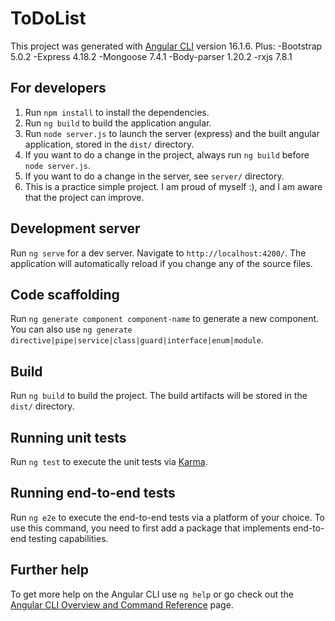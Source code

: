 # ToDoList

This project was generated with [Angular CLI](https://github.com/angular/angular-cli) version 16.1.6.
Plus:
-Bootstrap 5.0.2
-Express 4.18.2
-Mongoose 7.4.1
-Body-parser 1.20.2
-rxjs 7.8.1

## For developers

1. Run `npm install` to install the dependencies.
2. Run `ng build` to build the application angular.
3. Run `node server.js` to launch the server (express) and the built angular application, stored in the `dist/` directory.
4. If you want to do a change in the project, always run `ng build` before `node server.js`.
5. If you want to do a change in the server, see `server/` directory.
6. This is a practice simple project. I am proud of myself :), and I am aware that the project can improve.

## Development server

Run `ng serve` for a dev server. Navigate to `http://localhost:4200/`. The application will automatically reload if you change any of the source files.

## Code scaffolding

Run `ng generate component component-name` to generate a new component. You can also use `ng generate directive|pipe|service|class|guard|interface|enum|module`.

## Build

Run `ng build` to build the project. The build artifacts will be stored in the `dist/` directory.

## Running unit tests

Run `ng test` to execute the unit tests via [Karma](https://karma-runner.github.io).

## Running end-to-end tests

Run `ng e2e` to execute the end-to-end tests via a platform of your choice. To use this command, you need to first add a package that implements end-to-end testing capabilities.

## Further help

To get more help on the Angular CLI use `ng help` or go check out the [Angular CLI Overview and Command Reference](https://angular.io/cli) page.
